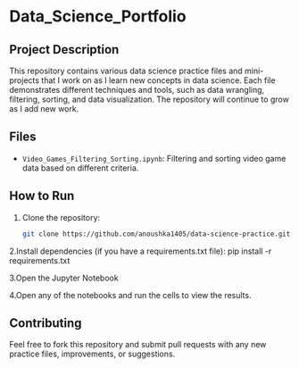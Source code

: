 # Data_Science_Portfolio

## Project Description
This repository contains various data science practice files and mini-projects that I work on as I learn new concepts in data science. Each file demonstrates different techniques and tools, such as data wrangling, filtering, sorting, and data visualization. The repository will continue to grow as I add new work.

## Files
- `Video_Games_Filtering_Sorting.ipynb`: Filtering and sorting video game data based on different criteria.

## How to Run
1. Clone the repository:
   ```bash
   git clone https://github.com/anoushka1405/data-science-practice.git
2.Install dependencies (if you have a requirements.txt file):
pip install -r requirements.txt

3.Open the Jupyter Notebook

4.Open any of the notebooks and run the cells to view the results.

## Contributing
Feel free to fork this repository and submit pull requests with any new practice files, improvements, or suggestions.
